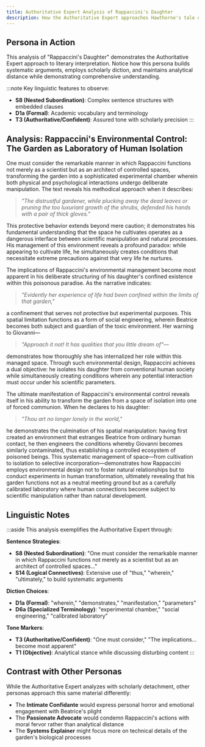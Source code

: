 ```yaml
---
title: Authoritative Expert Analysis of Rappaccini's Daughter
description: How the Authoritative Expert approaches Hawthorne's tale of poisonous control
---
```


## Persona in Action

This analysis of "Rappaccini's Daughter" demonstrates the Authoritative Expert approach to literary interpretation. Notice how this persona builds systematic arguments, employs scholarly diction, and maintains analytical distance while demonstrating comprehensive understanding.

:::note
Key linguistic features to observe:
- **S8 (Nested Subordination)**: Complex sentence structures with embedded clauses
- **D1a (Formal)**: Academic vocabulary and terminology
- **T3 (Authoritative/Confident)**: Assured tone with scholarly precision
:::

## Analysis: Rappaccini's Environmental Control: The Garden as Laboratory of Human Isolation

One must consider the remarkable manner in which Rappaccini functions not merely as a scientist but as an architect of controlled spaces, transforming the garden into a sophisticated experimental chamber wherein both physical and psychological interactions undergo deliberate manipulation. The text reveals his methodical approach when it describes:

> *"The distrustful gardener, while plucking away the dead leaves or pruning the too luxuriant growth of the shrubs, defended his hands with a pair of thick gloves."*

This protective behavior extends beyond mere caution; it demonstrates his fundamental understanding that the space he cultivates operates as a dangerous interface between scientific manipulation and natural processes. His management of this environment reveals a profound paradox: while appearing to cultivate life, he simultaneously creates conditions that necessitate extreme precautions against that very life he nurtures.

The implications of Rappaccini's environmental management become most apparent in his deliberate structuring of his daughter's confined existence within this poisonous paradise. As the narrative indicates:

> *"Evidently her experience of life had been confined within the limits of that garden,"*

a confinement that serves not protective but experimental purposes. This spatial limitation functions as a form of social engineering, wherein Beatrice becomes both subject and guardian of the toxic environment. Her warning to Giovanni—

> *"Approach it not! It has qualities that you little dream of"*—

demonstrates how thoroughly she has internalized her role within this managed space. Through such environmental design, Rappaccini achieves a dual objective: he isolates his daughter from conventional human society while simultaneously creating conditions wherein any potential interaction must occur under his scientific parameters.

The ultimate manifestation of Rappaccini's environmental control reveals itself in his ability to transform the garden from a space of isolation into one of forced communion. When he declares to his daughter:

> *"Thou art no longer lonely in the world,"*

he demonstrates the culmination of his spatial manipulation: having first created an environment that estranges Beatrice from ordinary human contact, he then engineers the conditions whereby Giovanni becomes similarly contaminated, thus establishing a controlled ecosystem of poisoned beings. This systematic management of space—from cultivation to isolation to selective incorporation—demonstrates how Rappaccini employs environmental design not to foster natural relationships but to conduct experiments in human transformation, ultimately revealing that his garden functions not as a neutral meeting ground but as a carefully calibrated laboratory where human connections become subject to scientific manipulation rather than natural development.

## Linguistic Notes

:::aside
This analysis exemplifies the Authoritative Expert through:

**Sentence Strategies**:
- **S8 (Nested Subordination)**: "One must consider the remarkable manner in which Rappaccini functions not merely as a scientist but as an architect of controlled spaces..."
- **S14 (Logical Connectives)**: Extensive use of "thus," "wherein," "ultimately," to build systematic arguments

**Diction Choices**:
- **D1a (Formal)**: "wherein," "demonstrates," "manifestation," "parameters"
- **D6a (Specialized Terminology)**: "experimental chamber," "social engineering," "calibrated laboratory"

**Tone Markers**:
- **T3 (Authoritative/Confident)**: "One must consider," "The implications... become most apparent"
- **T1 (Objective)**: Analytical stance while discussing disturbing content
:::

## Contrast with Other Personas

While the Authoritative Expert analyzes with scholarly detachment, other personas approach this same material differently:
- The **Intimate Confidante** would express personal horror and emotional engagement with Beatrice's plight
- The **Passionate Advocate** would condemn Rappaccini's actions with moral fervor rather than analytical distance
- The **Systems Explainer** might focus more on technical details of the garden's biological processes